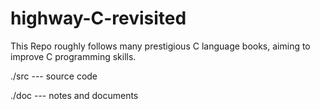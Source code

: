 # highway-C-revisited

This Repo roughly follows many prestigious C language books, aiming to improve C programming skills.

./src --- source code

./doc --- notes and documents
